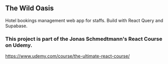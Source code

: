 ## The Wild Oasis

Hotel bookings management web app for staffs. Build with React Query and Supabase.

### This project is part of the Jonas Schmedtmann's React Course on Udemy.
https://www.udemy.com/course/the-ultimate-react-course/
